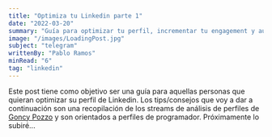 ```yaml
---
title: "Optimiza tu Linkedin parte 1"
date: "2022-03-20"
summary: "Guía para optimizar tu perfil, incrementar tu engagement y aumentar las chances de conseguir una entrevista laboral"
image: "/images/LoadingPost.jpg"
subject: "telegram"
writtenBy: "Pablo Ramos"
minRead: "6"
tag: "linkedin"
---
```


Este post tiene como objetivo ser una guía para aquellas personas que quieran optimizar su perfil de Linkedin. Los tips/consejos que voy a dar a continuación son una recopilación de los streams de análisis de perfiles de [Goncy Pozzo](https://twitch.tv/goncypozzo) y son orientados a perfiles de programador.
Próximamente lo subiré...

